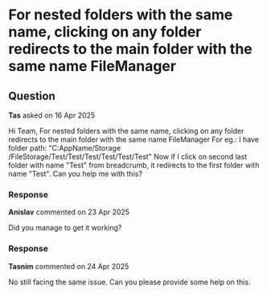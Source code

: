 # For nested folders with the same name, clicking on any folder redirects to the main folder with the same name FileManager

## Question

**Tas** asked on 16 Apr 2025

Hi Team, For nested folders with the same name, clicking on any folder redirects to the main folder with the same name FileManager For eg.: I have folder path: "C:AppName/Storage /FileStorage/Test/Test/Test/Test/Test/Test" Now if I click on second last folder with name "Test" from breadcrumb, it redirects to the first folder with name "Test". Can you help me with this?

### Response

**Anislav** commented on 23 Apr 2025

Did you manage to get it working?

### Response

**Tasnim** commented on 24 Apr 2025

No still facing the same issue. Can you please provide some help on this.
